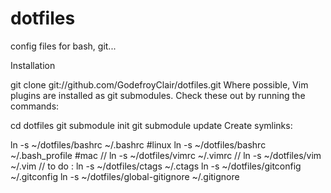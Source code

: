 # dotfiles
config files for bash, git...

Installation

git clone git://github.com/GodefroyClair/dotfiles.git
Where possible, Vim plugins are installed as git submodules. Check these out by running the commands:

cd dotfiles
git submodule init
git submodule update
Create symlinks:

ln -s ~/dotfiles/bashrc ~/.bashrc #linux
ln -s ~/dotfiles/bashrc ~/.bash_profile #mac
// ln -s ~/dotfiles/vimrc ~/.vimrc
// ln -s ~/dotfiles/vim ~/.vim
// to do : ln -s ~/dotfiles/ctags ~/.ctags
ln -s ~/dotfiles/gitconfig ~/.gitconfig
ln -s ~/dotfiles/global-gitignore ~/.gitignore
